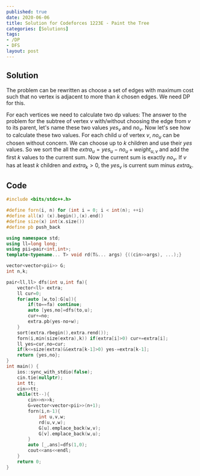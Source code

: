 ```yaml
---
published: true
date: 2020-06-06
title: Solution for Codeforces 1223E - Paint the Tree
categories: [Solutions]
tags:
- /DP
- DFS
layout: post
---
```

<!--more-->

## Solution

The problem can be rewritten as choose a set of edges with maximum cost such that no vertex is adjacent to more than $k$ chosen edges. We need DP for this.

For each vertices we need to calculate two dp values: The answer to the problem for the subtree of vertex $v$ with/without choosing the edge from $v$ to its parent, let's name these two values $yes_v$ and $no_v$. Now let's see how to calculate these two values. For each child $u$ of vertex $v$, $no_u$ can be chosen without concern. We can choose up to $k$ children and use their $yes$ values. So we sort the all the $extra_u=yes_u-no_u+weight_{u,v}$ and add the first $k$ values to the current sum. Now the current sum is exactly $no_v$. If $v$ has at least $k$ children and $extra_k>0$, the $yes_v$ is current sum minus $extra_k$.

## Code
```cpp
#include <bits/stdc++.h>

#define forn(i, n) for (int i = 0; i < int(n); ++i)
#define all(x) (x).begin(),(x).end()
#define size(x) int(x.size())
#define pb push_back

using namespace std;
using ll=long long;
using pii=pair<int,int>;
template<typename... T> void rd(T&... args) {((cin>>args), ...);}

vector<vector<pii>> G;
int n,k;

pair<ll,ll> dfs(int u,int fa){
    vector<ll> extra;
    ll cur=0;
    for(auto [w,to]:G[u]){
        if(to==fa) continue;
        auto [yes,no]=dfs(to,u);
        cur+=no;
        extra.pb(yes-no+w);
    }
    sort(extra.rbegin(),extra.rend());
    forn(i,min(size(extra),k)) if(extra[i]>0) cur+=extra[i];
    ll yes=cur,no=cur;
    if(k<=size(extra)&&extra[k-1]>0) yes-=extra[k-1];
    return {yes,no};
}
int main() {
    ios::sync_with_stdio(false);
    cin.tie(nullptr);
    int tt;
    cin>>tt;
    while(tt--){
        cin>>n>>k;
        G=vector<vector<pii>>(n+1);
        forn(i,n-1){
            int u,v,w;
            rd(u,v,w);
            G[u].emplace_back(w,v);
            G[v].emplace_back(w,u);
        }
        auto [_,ans]=dfs(1,0);
        cout<<ans<<endl;
    }
    return 0;
}
```
